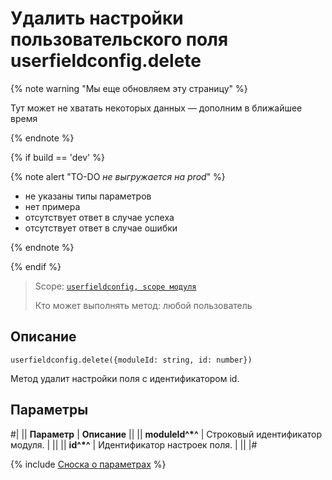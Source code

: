 # Удалить настройки пользовательского поля userfieldconfig.delete

{% note warning "Мы еще обновляем эту страницу" %}

Тут может не хватать некоторых данных — дополним в ближайшее время

{% endnote %}

{% if build == 'dev' %}

{% note alert "TO-DO _не выгружается на prod_" %}

- не указаны типы параметров
- нет примера
- отсутствует ответ в случае успеха
- отсутствует ответ в случае ошибки
  
{% endnote %}

{% endif %}

> Scope: [`userfieldconfig, scope модуля`](../../../../scopes/permissions.md)
>
> Кто может выполнять метод: любой пользователь

## Описание

```http
userfieldconfig.delete({moduleId: string, id: number})
```

Метод удалит настройки поля с идентификатором id.

## Параметры

#|
|| **Параметр** | **Описание** ||
|| **moduleId^*^** | Строковый идентификатор модуля.  | ||
|| **id^*^** | Идентификатор настроек поля.  | ||
|#

{% include [Сноска о параметрах](../../../../../_includes/required.md) %}

